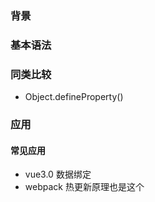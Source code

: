 ### 背景

### 基本语法


### 同类比较
 - Object.defineProperty()

### 应用


#### 常见应用
 - vue3.0 数据绑定
 - webpack 热更新原理也是这个
 


